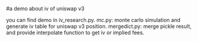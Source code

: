 #a demo about iv of uniswap v3

you can find demo in iv_research.py.
mc.py: monte carlo simulation and generate iv table for uniswap v3 position.
mergedict.py: merge pickle result, and provide interpolate function to get iv or implied fees.